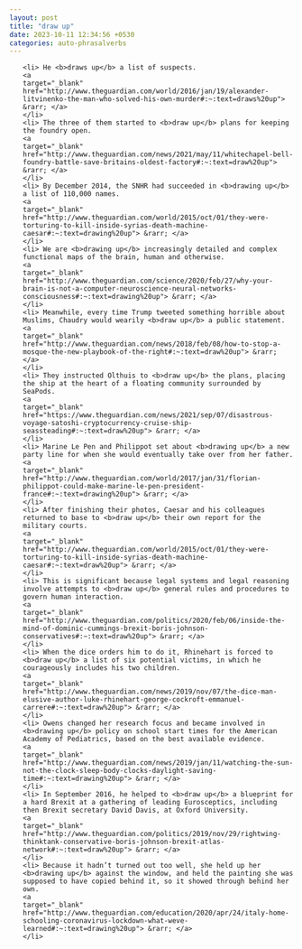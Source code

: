 ```yaml
---
layout: post
title: "draw up"
date: 2023-10-11 12:34:56 +0530
categories: auto-phrasalverbs
---
```

<ol>

    <li> He <b>draws up</b> a list of suspects.
    <a 
    target="_blank" 
    href="http://www.theguardian.com/world/2016/jan/19/alexander-litvinenko-the-man-who-solved-his-own-murder#:~:text=draws%20up"> &rarr; </a>
    </li>
    <li> The three of them started to <b>draw up</b> plans for keeping the foundry open.
    <a 
    target="_blank" 
    href="http://www.theguardian.com/news/2021/may/11/whitechapel-bell-foundry-battle-save-britains-oldest-factory#:~:text=draw%20up"> &rarr; </a>
    </li>
    <li> By December 2014, the SNHR had succeeded in <b>drawing up</b> a list of 110,000 names.
    <a 
    target="_blank" 
    href="http://www.theguardian.com/world/2015/oct/01/they-were-torturing-to-kill-inside-syrias-death-machine-caesar#:~:text=drawing%20up"> &rarr; </a>
    </li>
    <li> We are <b>drawing up</b> increasingly detailed and complex functional maps of the brain, human and otherwise.
    <a 
    target="_blank" 
    href="http://www.theguardian.com/science/2020/feb/27/why-your-brain-is-not-a-computer-neuroscience-neural-networks-consciousness#:~:text=drawing%20up"> &rarr; </a>
    </li>
    <li> Meanwhile, every time Trump tweeted something horrible about Muslims, Chaudry would wearily <b>draw up</b> a public statement.
    <a 
    target="_blank" 
    href="http://www.theguardian.com/news/2018/feb/08/how-to-stop-a-mosque-the-new-playbook-of-the-right#:~:text=draw%20up"> &rarr; </a>
    </li>
    <li> They instructed Olthuis to <b>draw up</b> the plans, placing the ship at the heart of a floating community surrounded by SeaPods.
    <a 
    target="_blank" 
    href="https://www.theguardian.com/news/2021/sep/07/disastrous-voyage-satoshi-cryptocurrency-cruise-ship-seassteading#:~:text=draw%20up"> &rarr; </a>
    </li>
    <li> Marine Le Pen and Philippot set about <b>drawing up</b> a new party line for when she would eventually take over from her father.
    <a 
    target="_blank" 
    href="http://www.theguardian.com/world/2017/jan/31/florian-philippot-could-make-marine-le-pen-president-france#:~:text=drawing%20up"> &rarr; </a>
    </li>
    <li> After finishing their photos, Caesar and his colleagues returned to base to <b>draw up</b> their own report for the military courts.
    <a 
    target="_blank" 
    href="http://www.theguardian.com/world/2015/oct/01/they-were-torturing-to-kill-inside-syrias-death-machine-caesar#:~:text=draw%20up"> &rarr; </a>
    </li>
    <li> This is significant because legal systems and legal reasoning involve attempts to <b>draw up</b> general rules and procedures to govern human interaction.
    <a 
    target="_blank" 
    href="http://www.theguardian.com/politics/2020/feb/06/inside-the-mind-of-dominic-cummings-brexit-boris-johnson-conservatives#:~:text=draw%20up"> &rarr; </a>
    </li>
    <li> When the dice orders him to do it, Rhinehart is forced to <b>draw up</b> a list of six potential victims, in which he courageously includes his two children.
    <a 
    target="_blank" 
    href="http://www.theguardian.com/news/2019/nov/07/the-dice-man-elusive-author-luke-rhinehart-george-cockroft-emmanuel-carrere#:~:text=draw%20up"> &rarr; </a>
    </li>
    <li> Owens changed her research focus and became involved in <b>drawing up</b> policy on school start times for the American Academy of Pediatrics, based on the best available evidence.
    <a 
    target="_blank" 
    href="http://www.theguardian.com/news/2019/jan/11/watching-the-sun-not-the-clock-sleep-body-clocks-daylight-saving-time#:~:text=drawing%20up"> &rarr; </a>
    </li>
    <li> In September 2016, he helped to <b>draw up</b> a blueprint for a hard Brexit at a gathering of leading Eurosceptics, including then Brexit secretary David Davis, at Oxford University.
    <a 
    target="_blank" 
    href="http://www.theguardian.com/politics/2019/nov/29/rightwing-thinktank-conservative-boris-johnson-brexit-atlas-network#:~:text=draw%20up"> &rarr; </a>
    </li>
    <li> Because it hadn’t turned out too well, she held up her <b>drawing up</b> against the window, and held the painting she was supposed to have copied behind it, so it showed through behind her own.
    <a 
    target="_blank" 
    href="http://www.theguardian.com/education/2020/apr/24/italy-home-schooling-coronavirus-lockdown-what-weve-learned#:~:text=drawing%20up"> &rarr; </a>
    </li>